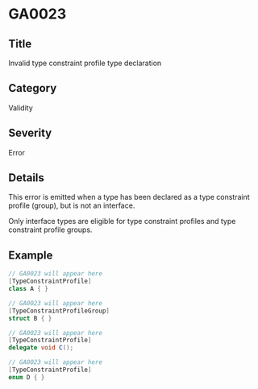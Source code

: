 # GA0023

## Title
Invalid type constraint profile type declaration

## Category
Validity

## Severity
Error

## Details
This error is emitted when a type has been declared as a type constraint profile (group), but is not an interface.

Only interface types are eligible for type constraint profiles and type constraint profile groups.

## Example
```csharp
// GA0023 will appear here
[TypeConstraintProfile]
class A { }

// GA0023 will appear here
[TypeConstraintProfileGroup]
struct B { }

// GA0023 will appear here
[TypeConstraintProfile]
delegate void C();

// GA0023 will appear here
[TypeConstraintProfile]
enum D { }
```
